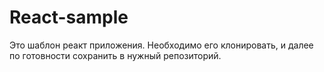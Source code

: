 # React-sample
Это шаблон реакт приложения. Необходимо его клонировать, и далее по готовности сохранить в нужный репозиторий.
